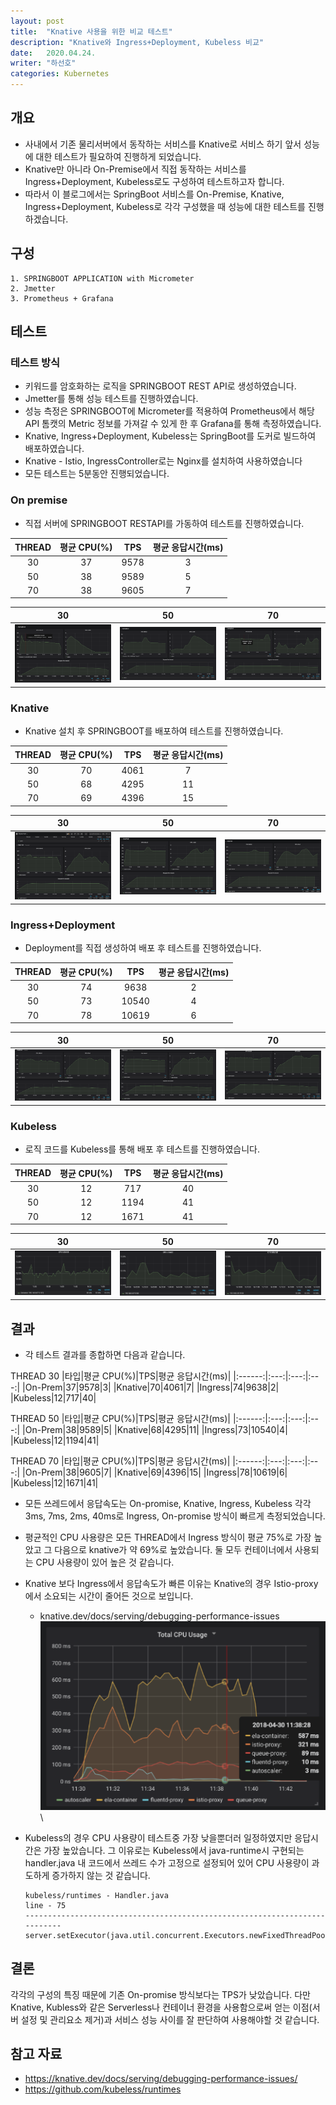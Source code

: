 ```yaml
---
layout: post
title:  "Knative 사용을 위한 비교 테스트"
description: "Knative와 Ingress+Deployment, Kubeless 비교"
date:   2020.04.24.
writer: "하선호"
categories: Kubernetes
---
```


## 개요
- 사내에서 기존 물리서버에서 동작하는 서비스를 Knative로 서비스 하기 앞서 성능에 대한 테스트가 필요하여 진행하게 되었습니다.
- Knative만 아니라 On-Premise에서 직접 동작하는 서비스를 Ingress+Deployment, Kubeless로도 구성하여 테스트하고자 합니다.
- 따라서 이 블로그에서는 SpringBoot 서비스를 On-Premise, Knative, Ingress+Deployment, Kubeless로 각각 구성했을 때 성능에 대한 테스트를 진행하겠습니다.


## 구성
 
```
1. SPRINGBOOT APPLICATION with Micrometer
2. Jmetter
3. Prometheus + Grafana
```

## 테스트

### 테스트 방식
- 키워드를 암호화하는 로직을 SPRINGBOOT REST API로 생성하였습니다.
- Jmetter를 통해 성능 테스트를 진행하였습니다.
- 성능 측정은 SPRINGBOOT에 Micrometer를 적용하여 Prometheus에서 해당 API 톰캣의 Metric 정보를 가져갈 수 있게 한 후 Grafana를 통해 측정하였습니다.
- Knative, Ingress+Deployment, Kubeless는 SpringBoot를 도커로 빌드하여 배포하였습니다.
- Knative - Istio, IngressController로는 Nginx를 설치하여 사용하였습니다
- 모든 테스트는 5분동안 진행되었습니다.

### On premise
- 직접 서버에 SPRINGBOOT RESTAPI를 가동하여 테스트를 진행하였습니다.

|THREAD|평균 CPU(%)|TPS|평균 응답시간(ms)|
|:------:|:---:|:---:|:---:|
|30|37|9578|3|
|50|38|9589|5|
|70|38|9605|7|

|30|50|70|
|:---:|:---:|:---:|
|![/images/2020-04-24-Knative-Compare-Test/springboot-th30.PNG](/images/2020-04-24-Knative-Compare-Test/springboot-th30.PNG)|![/images/2020-04-24-Knative-Compare-Test/springboot-th50.PNG](/images/2020-04-24-Knative-Compare-Test/springboot-th50.PNG)|![/images/2020-04-24-Knative-Compare-Test/springboot-th70.PNG](/images/2020-04-24-Knative-Compare-Test/springboot-th70.PNG)


### Knative
- Knative 설치 후 SPRINGBOOT를 배포하여 테스트를 진행하였습니다.

|THREAD|평균 CPU(%)|TPS|평균 응답시간(ms)|
|:------:|:---:|:---:|:---:|
|30|70|4061|7|
|50|68|4295|11|
|70|69|4396|15|

|30|50|70|
|:---:|:---:|:---:|
|![/images/2020-04-24-Knative-Compare-Test/knative-th30.PNG](/images/2020-04-24-Knative-Compare-Test/knative-th30.PNG)|![/images/2020-04-24-Knative-Compare-Test/knative-th50.PNG](/images/2020-04-24-Knative-Compare-Test/knative-th50.PNG)|![/images/2020-04-24-Knative-Compare-Test/knative-th70.PNG](/images/2020-04-24-Knative-Compare-Test/knative-th70.PNG)

### Ingress+Deployment
- Deployment를 직접 생성하여 배포 후 테스트를 진행하였습니다.

|THREAD|평균 CPU(%)|TPS|평균 응답시간(ms)|
|:------:|:---:|:---:|:---:|
|30|74|9638|2|
|50|73|10540|4|
|70|78|10619|6|

|30|50|70|
|:---:|:---:|:---:|
|![/images/2020-04-24-Knative-Compare-Test/ingress-th30.PNG](/images/2020-04-24-Knative-Compare-Test/ingress-th30.PNG)|![/images/2020-04-24-Knative-Compare-Test/ingress-th50.PNG](/images/2020-04-24-Knative-Compare-Test/ingress-th50.PNG)|![/images/2020-04-24-Knative-Compare-Test/ingress-th70.PNG](/images/2020-04-24-Knative-Compare-Test/ingress-th70.PNG)

### Kubeless
- 로직 코드를 Kubeless를 통해 배포 후 테스트를 진행하였습니다.

|THREAD|평균 CPU(%)|TPS|평균 응답시간(ms)|
|:------:|:---:|:---:|:---:|
|30|12|717|40|
|50|12|1194|41|
|70|12|1671|41|

|30|50|70|
|:---:|:---:|:---:|
|![/images/2020-04-24-Knative-Compare-Test/kubeless-th30.PNG](/images/2020-04-24-Knative-Compare-Test/kubeless-th30.PNG)|![/images/2020-04-24-Knative-Compare-Test/kubeless-th50.PNG](/images/2020-04-24-Knative-Compare-Test/kubeless-th50.PNG)|![/images/2020-04-24-Knative-Compare-Test/kubeless-th70.PNG](/images/2020-04-24-Knative-Compare-Test/kubeless-th70.PNG)

## 결과
- 각 테스트 결과를 종합하면 다음과 같습니다.
  
THREAD 30
|타입|평균 CPU(%)|TPS|평균 응답시간(ms)|
|:------:|:---:|:---:|:---:|
|On-Prem|37|9578|3|
|Knative|70|4061|7|
|Ingress|74|9638|2|
|Kubeless|12|717|40|

THREAD 50
|타입|평균 CPU(%)|TPS|평균 응답시간(ms)|
|:------:|:---:|:---:|:---:|
|On-Prem|38|9589|5|
|Knative|68|4295|11|
|Ingress|73|10540|4|
|Kubeless|12|1194|41|

THREAD 70
|타입|평균 CPU(%)|TPS|평균 응답시간(ms)|
|:------:|:---:|:---:|:---:|
|On-Prem|38|9605|7|
|Knative|69|4396|15|
|Ingress|78|10619|6|
|Kubeless|12|1671|41|

- 모든 쓰레드에서 응답속도는 On-promise, Knative, Ingress, Kubeless 각각 3ms, 7ms, 2ms, 40ms로 Ingress, On-promise 방식이 빠르게 측정되었습니다.
  
- 평균적인 CPU 사용량은 모든 THREAD에서 Ingress 방식이 평균 75%로 가장 높았고 그 다음으로 knative가 약 69%로 높았습니다. 둘 모두 컨테이너에서 사용되는 CPU 사용량이 있어 높은 것 같습니다.

- Knative 보다 Ingress에서 응답속도가 빠른 이유는 Knative의 경우 Istio-proxy에서 소요되는 시간이 줄어든 것으로 보입니다.

  - knative.dev/docs/serving/debugging-performance-issues \
 ![/images/2020-04-24-Knative-Compare-Test/knative-performance-issues.PNG](/images/2020-04-24-Knative-Compare-Test/knative-performance-issues.PNG)\


- Kubeless의 경우 CPU 사용량이 테스트중 가장 낮을뿐더러 일정하였지만 응답시간은 가장 높았습니다. 그 이유로는 Kubeless에서 java-runtime시 구현되는 handler.java 내 코드에서 쓰레드 수가 고정으로 설정되어 있어 CPU 사용량이 과도하게 증가하지 않는 것 같습니다.
  ```
  kubeless/runtimes - Handler.java 
  line - 75
  ---------------------------------------------------------------------------
  server.setExecutor(java.util.concurrent.Executors.newFixedThreadPool(50));
  ```

## 결론
 
각각의 구성의 특징 때문에 기존 On-promise 방식보다는 TPS가 낮았습니다. 다만 Knative, Kubless와 같은 Serverless나 컨테이너 환경을 사용함으로써 얻는 이점(서버 설정 및 관리요소 제거)과 서비스 성능 사이를 잘 판단하여 사용해야할 것 같습니다.
  
## 참고 자료
- https://knative.dev/docs/serving/debugging-performance-issues/
- https://github.com/kubeless/runtimes